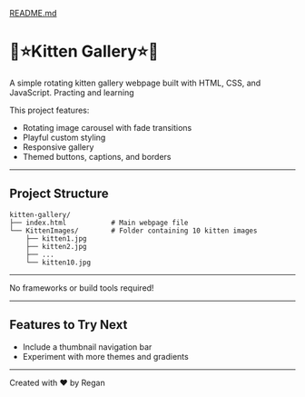[README.md](https://github.com/user-attachments/files/22312485/README.md)
# 🌟⭐Kitten Gallery⭐🌟

A simple rotating kitten gallery webpage built with HTML, CSS, and JavaScript. 
Practing and learning

This project features:
- Rotating image carousel with fade transitions
- Playful custom styling
- Responsive gallery
- Themed buttons, captions, and borders

---

## Project Structure

```
kitten-gallery/
├── index.html           # Main webpage file
└── KittenImages/        # Folder containing 10 kitten images
    ├── kitten1.jpg
    ├── kitten2.jpg
    ├── ...
    └── kitten10.jpg
```

---

No frameworks or build tools required!

---

##  Features to Try Next
- Include a thumbnail navigation bar
- Experiment with more themes and gradients

---

Created with ❤️ by Regan
